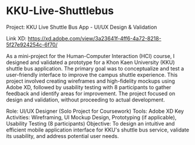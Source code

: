 # KKU-Live-Shuttlebus

Project: KKU Live Shuttle Bus App - UI/UX Design & Validation

Link XD: https://xd.adobe.com/view/3a23641f-4ff6-4a72-8218-5f27e924254c-6f70/

As a mini-project for the Human-Computer Interaction (HCI) course, I designed and validated a prototype for a Khon Kaen University (KKU) shuttle bus application. The primary goal was to conceptualize and test a user-friendly interface to improve the campus shuttle experience. This project involved creating wireframes and high-fidelity mockups using Adobe XD, followed by usability testing with 8 participants to gather feedback and identify areas for improvement. The project focused on design and validation, without proceeding to actual development.

Role: UI/UX Designer (Solo Project for Coursework)
Tools: Adobe XD
Key Activities: Wireframing, UI Mockup Design, Prototyping (if applicable), Usability Testing (8 participants)
Objective: To design an intuitive and efficient mobile application interface for KKU's shuttle bus service, validate its usability, and address potential user needs.
